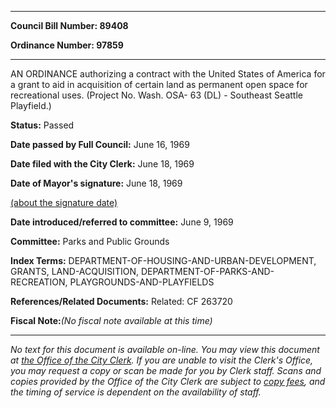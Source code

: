 

********

**Council Bill Number: 89408**
   
**Ordinance Number: 97859**
********

 AN ORDINANCE authorizing a contract with the United States of America for a grant to aid in acquisition of certain land as permanent open space for recreational uses. (Project No. Wash. OSA- 63 (DL) - Southeast Seattle Playfield.)

**Status:** Passed
   
**Date passed by Full Council:** June 16, 1969
   
**Date filed with the City Clerk:** June 18, 1969
   
**Date of Mayor's signature:** June 18, 1969
   
[(about the signature date)](/~public/approvaldate.htm)
   
   
   
**Date introduced/referred to committee:** June 9, 1969
   
**Committee:** Parks and Public Grounds
   
   
**Index Terms:** DEPARTMENT-OF-HOUSING-AND-URBAN-DEVELOPMENT, GRANTS, LAND-ACQUISITION, DEPARTMENT-OF-PARKS-AND-RECREATION, PLAYGROUNDS-AND-PLAYFIELDS

**References/Related Documents:** Related: CF 263720

**Fiscal Note:**_(No fiscal note available at this time)_
********

_No text for this document is available on-line. You may view this document at [the Office of the City Clerk](http://www.seattle.gov/leg/clerk/contactUs.htm). If you are unable to visit the Clerk's Office, you may request a copy or scan be made for you by Clerk staff. Scans and copies provided by the Office of the City Clerk are subject to [copy fees](http://clerk.seattle.gov/~public/clerkfees.htm), and the timing of service is dependent on the availability of staff._


